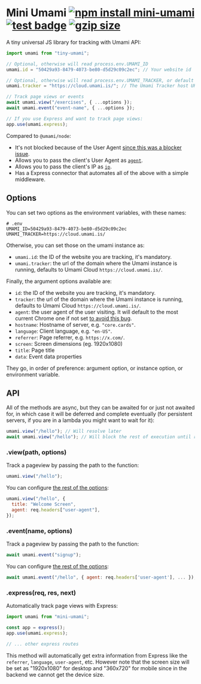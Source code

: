 # Mini Umami [![npm install mini-umami](https://img.shields.io/badge/npm%20install-mini--umami-blue.svg)](https://www.npmjs.com/package/mini-umami) [![test badge](https://github.com/franciscop/mini-umami/workflows/tests/badge.svg "test badge")](https://github.com/franciscop/mini-umami/blob/master/.github/workflows/tests.yml) [![gzip size](https://badgen.net/bundlephobia/minzip/mini-umami?label=gzip&color=green)](https://github.com/franciscop/mini-umami/blob/master/src/index.js)

A tiny universal JS library for tracking with Umami API:

```js
import umami from "tiny-umami";

// Optional, otherwise will read process.env.UMAMI_ID
umami.id = "50429a93-8479-4073-be80-d5d29c09c2ec"; // Your website id

// Optional, otherwise will read process.env.UMAMI_TRACKER, or default to Umami Cloud
umami.tracker = "https://cloud.umami.is/"; // The Umami Tracker host URL, NOT your website tracker

// Track page views or events
await umami.view("/exercises", { ...options });
await umami.event("event-name", { ...options });

// If you use Express and want to track page views:
app.use(umami.express);
```

Compared to `@umami/node`:

- It's not blocked because of the User Agent [since this was a blocker issue](https://github.com/umami-software/node/issues/1).
- Allows you to pass the client's User Agent as [`agent`](#options).
- Allows you to pass the client's IP as [`ip`](#options).
- Has a Express connector that automates all of the above with a simple middleware.

## Options

You can set two options as the environment variables, with these names:

```
# .env
UMAMI_ID=50429a93-8479-4073-be80-d5d29c09c2ec
UMAMI_TRACKER=https://cloud.umami.is/
```

Otherwise, you can set those on the umami instance as:

- `umami.id`: the ID of the website you are tracking, it's mandatory.
- `umami.tracker`: the url of the domain where the Umami instance is running, defaults to Umami Cloud `https://cloud.umami.is/`.

Finally, the argument options available are:

- `id`: the ID of the website you are tracking, it's mandatory.
- `tracker`: the url of the domain where the Umami instance is running, defaults to Umami Cloud `https://cloud.umami.is/`.
- `agent`: the user agent of the user visiting. It will default to the most current Chrome one if not set [to avoid this bug](https://github.com/umami-software/node/issues/1).
- `hostname`: Hostname of server, e.g. `"core.cards"`.
- `language`: Client language, e.g. `"en-US"`.
- `referrer`: Page referrer, e.g. `https://x.com/`.
- `screen`: Screen dimensions (eg. 1920x1080)
- `title`: Page title
- `data`: Event data properties

They go, in order of preference: argument option, or instance option, or environment variable.

## API

All of the methods are async, but they can be awaited for or just not awaited for, in which case it will be deferred and complete eventually (for persistent servers, if you are in a lambda you might want to wait for it):

```js
umami.view("/hello"); // Will resolve later
await umami.view("/hello"); // Will block the rest of execution until resolution
```

### .view(path, options)

Track a pageview by passing the path to the function:

```js
umami.view("/hello");
```

You can configure [the rest of the options](#options):

```js
umami.view("/hello", {
  title: "Welcome Screen",
  agent: req.headers["user-agent"],
});
```

### .event(name, options)

Track a pageview by passing the path to the function:

```js
await umami.event("signup");
```

You can configure [the rest of the options](#options):

```js
await umami.event("/hello", { agent: req.headers['user-agent'], ... });
```

### .express(req, res, next)

Automatically track page views with Express:

```js
import umami from "mini-umami";

const app = express();
app.use(umami.express);

// ... other express routes
```

This method will automatically get extra information from Express like the `referrer`, `language`, `user-agent`, etc. However note that the screen size will be set as "1920x1080" for desktop and "360x720" for mobile since in the backend we cannot get the device size.
